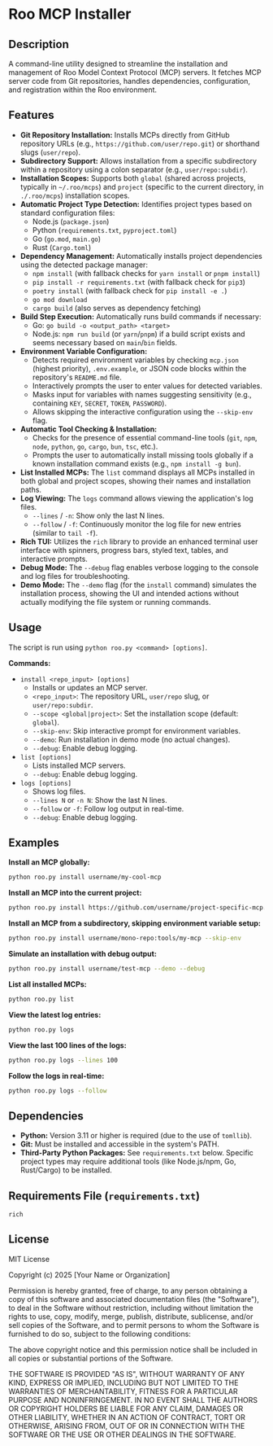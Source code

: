 # Roo MCP Installer

## Description

A command-line utility designed to streamline the installation and management of Roo Model Context Protocol (MCP) servers. It fetches MCP server code from Git repositories, handles dependencies, configuration, and registration within the Roo environment.

## Features

*   **Git Repository Installation:** Installs MCPs directly from GitHub repository URLs (e.g., `https://github.com/user/repo.git`) or shorthand slugs (`user/repo`).
*   **Subdirectory Support:** Allows installation from a specific subdirectory within a repository using a colon separator (e.g., `user/repo:subdir`).
*   **Installation Scopes:** Supports both `global` (shared across projects, typically in `~/.roo/mcps`) and `project` (specific to the current directory, in `./.roo/mcps`) installation scopes.
*   **Automatic Project Type Detection:** Identifies project types based on standard configuration files:
    *   Node.js (`package.json`)
    *   Python (`requirements.txt`, `pyproject.toml`)
    *   Go (`go.mod`, `main.go`)
    *   Rust (`Cargo.toml`)
*   **Dependency Management:** Automatically installs project dependencies using the detected package manager:
    *   `npm install` (with fallback checks for `yarn install` or `pnpm install`)
    *   `pip install -r requirements.txt` (with fallback check for `pip3`)
    *   `poetry install` (with fallback check for `pip install -e .`)
    *   `go mod download`
    *   `cargo build` (also serves as dependency fetching)
*   **Build Step Execution:** Automatically runs build commands if necessary:
    *   Go: `go build -o <output_path> <target>`
    *   Node.js: `npm run build` (or `yarn`/`pnpm`) if a build script exists and seems necessary based on `main`/`bin` fields.
*   **Environment Variable Configuration:**
    *   Detects required environment variables by checking `mcp.json` (highest priority), `.env.example`, or JSON code blocks within the repository's `README.md` file.
    *   Interactively prompts the user to enter values for detected variables.
    *   Masks input for variables with names suggesting sensitivity (e.g., containing `KEY`, `SECRET`, `TOKEN`, `PASSWORD`).
    *   Allows skipping the interactive configuration using the `--skip-env` flag.
*   **Automatic Tool Checking & Installation:**
    *   Checks for the presence of essential command-line tools (`git`, `npm`, `node`, `python`, `go`, `cargo`, `bun`, `tsc`, etc.).
    *   Prompts the user to automatically install missing tools globally if a known installation command exists (e.g., `npm install -g bun`).
*   **List Installed MCPs:** The `list` command displays all MCPs installed in both global and project scopes, showing their names and installation paths.
*   **Log Viewing:** The `logs` command allows viewing the application's log files.
    *   `--lines` / `-n`: Show only the last N lines.
    *   `--follow` / `-f`: Continuously monitor the log file for new entries (similar to `tail -f`).
*   **Rich TUI:** Utilizes the `rich` library to provide an enhanced terminal user interface with spinners, progress bars, styled text, tables, and interactive prompts.
*   **Debug Mode:** The `--debug` flag enables verbose logging to the console and log files for troubleshooting.
*   **Demo Mode:** The `--demo` flag (for the `install` command) simulates the installation process, showing the UI and intended actions without actually modifying the file system or running commands.

## Usage

The script is run using `python roo.py <command> [options]`.

**Commands:**

*   `install <repo_input> [options]`
    *   Installs or updates an MCP server.
    *   `<repo_input>`: The repository URL, `user/repo` slug, or `user/repo:subdir`.
    *   `--scope <global|project>`: Set the installation scope (default: `global`).
    *   `--skip-env`: Skip interactive prompt for environment variables.
    *   `--demo`: Run installation in demo mode (no actual changes).
    *   `--debug`: Enable debug logging.
*   `list [options]`
    *   Lists installed MCP servers.
    *   `--debug`: Enable debug logging.
*   `logs [options]`
    *   Shows log files.
    *   `--lines N` or `-n N`: Show the last N lines.
    *   `--follow` or `-f`: Follow log output in real-time.
    *   `--debug`: Enable debug logging.

## Examples

**Install an MCP globally:**
```bash
python roo.py install username/my-cool-mcp
```

**Install an MCP into the current project:**
```bash
python roo.py install https://github.com/username/project-specific-mcp.git --scope project
```

**Install an MCP from a subdirectory, skipping environment variable setup:**
```bash
python roo.py install username/mono-repo:tools/my-mcp --skip-env
```

**Simulate an installation with debug output:**
```bash
python roo.py install username/test-mcp --demo --debug
```

**List all installed MCPs:**
```bash
python roo.py list
```

**View the latest log entries:**
```bash
python roo.py logs
```

**View the last 100 lines of the logs:**
```bash
python roo.py logs --lines 100
```

**Follow the logs in real-time:**
```bash
python roo.py logs --follow
```

## Dependencies

*   **Python:** Version 3.11 or higher is required (due to the use of `tomllib`).
*   **Git:** Must be installed and accessible in the system's PATH.
*   **Third-Party Python Packages:** See `requirements.txt` below. Specific project types may require additional tools (like Node.js/npm, Go, Rust/Cargo) to be installed.

## Requirements File (`requirements.txt`)

```text
rich
```

## License

MIT License

Copyright (c) 2025 [Your Name or Organization]

Permission is hereby granted, free of charge, to any person obtaining a copy
of this software and associated documentation files (the "Software"), to deal
in the Software without restriction, including without limitation the rights
to use, copy, modify, merge, publish, distribute, sublicense, and/or sell
copies of the Software, and to permit persons to whom the Software is
furnished to do so, subject to the following conditions:

The above copyright notice and this permission notice shall be included in all
copies or substantial portions of the Software.

THE SOFTWARE IS PROVIDED "AS IS", WITHOUT WARRANTY OF ANY KIND, EXPRESS OR
IMPLIED, INCLUDING BUT NOT LIMITED TO THE WARRANTIES OF MERCHANTABILITY,
FITNESS FOR A PARTICULAR PURPOSE AND NONINFRINGEMENT. IN NO EVENT SHALL THE
AUTHORS OR COPYRIGHT HOLDERS BE LIABLE FOR ANY CLAIM, DAMAGES OR OTHER
LIABILITY, WHETHER IN AN ACTION OF CONTRACT, TORT OR OTHERWISE, ARISING FROM,
OUT OF OR IN CONNECTION WITH THE SOFTWARE OR THE USE OR OTHER DEALINGS IN THE
SOFTWARE.